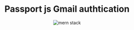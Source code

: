 <h1 align="center">Passport js Gmail authtication</h1>
<div align="center">

![mern stack](https://fiverr-res.cloudinary.com/images/t_main1,q_auto,f_auto/gigs/121575926/original/c69513a1385ec793159a35c4871f34f61009f458/make-web-app-using-mern-stack.png)

</div>
